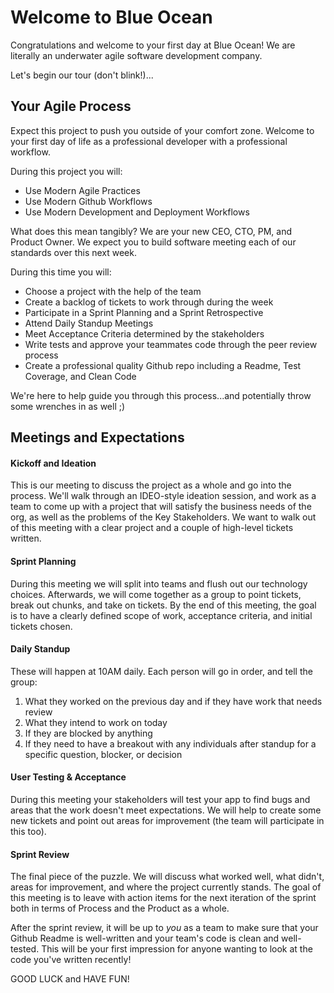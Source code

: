 # Welcome to Blue Ocean

Congratulations and welcome to your first day at Blue Ocean! We are literally an underwater agile software development company.  

Let's begin our tour (don't blink!)...

## Your Agile Process

Expect this project to push you outside of your comfort zone. Welcome to your first day of life as a professional developer with a professional workflow.

During this project you will:
* Use Modern Agile Practices
* Use Modern Github Workflows
* Use Modern Development and Deployment Workflows

What does this mean tangibly? We are your new CEO, CTO, PM, and Product Owner. We expect you to build software meeting each of our standards over this next week.

During this time you will:
* Choose a project with the help of the team
* Create a backlog of tickets to work through during the week
* Participate in a Sprint Planning and a Sprint Retrospective
* Attend Daily Standup Meetings
* Meet Acceptance Criteria determined by the stakeholders
* Write tests and approve your teammates code through the peer review process
* Create a professional quality Github repo including a Readme, Test Coverage, and Clean Code

We're here to help guide you through this process...and potentially throw some wrenches in as well ;)

## Meetings and Expectations
#### Kickoff and Ideation
This is our meeting to discuss the project as a whole and go into the process. We'll walk through an IDEO-style ideation session, and work as a team to come up with a project that will satisfy the business needs of the org, as well as the problems of the Key Stakeholders. We want to walk out of this meeting with a clear project and a couple of high-level tickets written. 

#### Sprint Planning
During this meeting we will split into teams and flush out our technology choices. Afterwards, we will come together as a group to point tickets, break out chunks, and take on tickets. By the end of this meeting, the goal is to have a clearly defined scope of work, acceptance criteria, and initial tickets chosen.

#### Daily Standup
These will happen at 10AM daily. Each person will go in order, and tell the group:
1. What they worked on the previous day and if they have work that needs review
2. What they intend to work on today
3. If they are blocked by anything 
4. If they need to have a breakout with any individuals after standup for a specific question, blocker, or decision

#### User Testing & Acceptance
During this meeting your stakeholders will test your app to find bugs and areas that the work doesn't meet expectations. We will help to create some new tickets and point out areas for improvement (the team will participate in this too).

#### Sprint Review
The final piece of the puzzle. We will discuss what worked well, what didn't, areas for improvement, and where the project currently stands. The goal of this meeting is to leave with action items for the next iteration of the sprint both in terms of Process and the Product as a whole. 

After the sprint review, it will be up to *you* as a team to make sure that your Github Readme is well-written and your team's code is clean and well-tested. This will be your first impression for anyone wanting to look at the code you've written recently!

GOOD LUCK and HAVE FUN!
